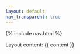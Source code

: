 ```yaml
---
layout: default
nav_transparent: true
---
```

{% include nav.html %}
<div class="main-container">
        Layout content:  {{ content }}
</div>
